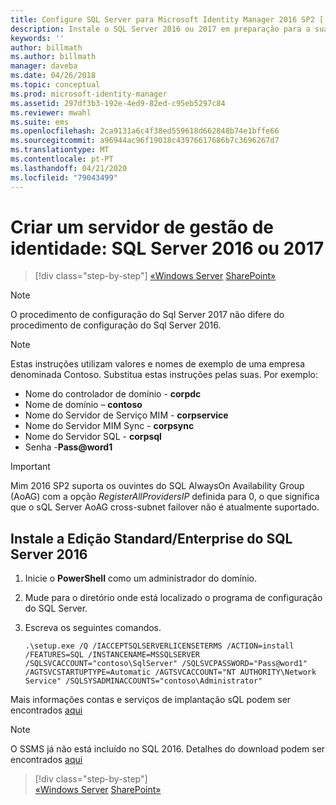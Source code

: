 ```yaml
---
title: Configure SQL Server para Microsoft Identity Manager 2016 SP2 [ Microsoft Docs
description: Instale o SQL Server 2016 ou 2017 em preparação para a sua instalação MIM 2016.
keywords: ''
author: billmath
ms.author: billmath
manager: daveba
ms.date: 04/26/2018
ms.topic: conceptual
ms.prod: microsoft-identity-manager
ms.assetid: 297df3b3-192e-4ed9-82ed-c95eb5297c84
ms.reviewer: mwahl
ms.suite: ems
ms.openlocfilehash: 2ca9131a6c4f38ed559618d662848b74e1bffe66
ms.sourcegitcommit: a96944ac96f19018c43976617686b7c3696267d7
ms.translationtype: MT
ms.contentlocale: pt-PT
ms.lasthandoff: 04/21/2020
ms.locfileid: "79043499"
---
```

# <a name="set-up-an-identity-management-server-sql-server-2016-or-2017"></a>Criar um servidor de gestão de identidade: SQL Server 2016 ou 2017

> [!div class="step-by-step"]
> [«Windows Server](prepare-server-ws2016.md)
> [SharePoint»](prepare-server-sharepoint.md)
 
> [!NOTE] 
> O procedimento de configuração do Sql Server 2017 não difere do procedimento de configuração do Sql Server 2016.

> [!NOTE]
> Estas instruções utilizam valores e nomes de exemplo de uma empresa denominada Contoso. Substitua estas instruções pelas suas. Por exemplo:
> - Nome do controlador de domínio - **corpdc**
> - Nome de domínio – **contoso**
> - Nome do Servidor de Serviço MIM - **corpservice**
> - Nome do Servidor MIM Sync - **corpsync**
> - Nome do Servidor SQL - **corpsql**
> - Senha -<strong>Pass@word1</strong>

> [!IMPORTANT]
> Mim 2016 SP2 suporta os ouvintes do SQL AlwaysOn Availability Group (AoAG) com a opção *RegisterAllProvidersIP* definida para 0, o que significa que o sQL Server AoAG cross-subnet failover não é atualmente suportado.

## <a name="install-sql-server-2016-standardenterprise-edition"></a>Instale **a Edição Standard/Enterprise do SQL Server 2016**

1. Inicie o **PowerShell** como um administrador do domínio.

2. Mude para o diretório onde está localizado o programa de configuração do SQL Server.

3. Escreva os seguintes comandos.

    ```
    .\setup.exe /Q /IACCEPTSQLSERVERLICENSETERMS /ACTION=install /FEATURES=SQL /INSTANCENAME=MSSQLSERVER /SQLSVCACCOUNT="contoso\SqlServer" /SQLSVCPASSWORD="Pass@word1"   /AGTSVCSTARTUPTYPE=Automatic /AGTSVCACCOUNT="NT AUTHORITY\Network Service" /SQLSYSADMINACCOUNTS="contoso\Administrator"
    ```
    
Mais informações contas e serviços de implantação sQL podem ser encontrados [aqui](https://docs.microsoft.com/sql/database-engine/configure-windows/configure-windows-service-accounts-and-permissions?view=sql-server-2017)

> [!NOTE]
> O SSMS já não está incluído no SQL 2016. Detalhes do download podem ser encontrados [aqui](https://docs.microsoft.com/sql/ssms/download-sql-server-management-studio-ssms?view=sql-server-2017)

> [!div class="step-by-step"]  
> [«Windows Server](prepare-server-ws2016.md)
> [SharePoint»](prepare-server-sharepoint.md)
